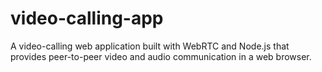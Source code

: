 # video-calling-app
A video-calling web application built with WebRTC and Node.js that provides peer-to-peer video and audio communication in a web browser.
